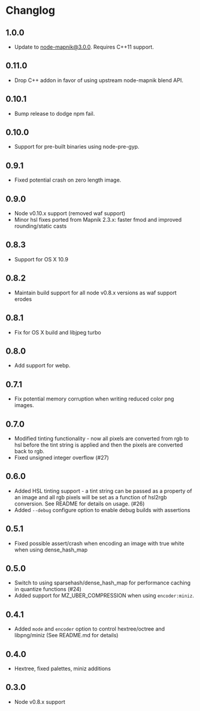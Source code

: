 # Changlog

## 1.0.0

 - Update to node-mapnik@3.0.0. Requires C++11 support.

## 0.11.0

 - Drop C++ addon in favor of using upstream node-mapnik blend API.

## 0.10.1

 - Bump release to dodge npm fail.

## 0.10.0

 - Support for pre-built binaries using node-pre-gyp.

## 0.9.1

 - Fixed potential crash on zero length image.

## 0.9.0

 - Node v0.10.x support (removed waf support)
 - Minor hsl fixes ported from Mapnik 2.3.x: faster fmod and improved rounding/static casts

## 0.8.3

 - Support for OS X 10.9

## 0.8.2

 - Maintain build support for all node v0.8.x versions as waf support erodes

## 0.8.1

 - Fix for OS X build and libjpeg turbo

## 0.8.0

 - Add support for webp.

## 0.7.1

 - Fix potential memory corruption when writing reduced color png images.

## 0.7.0

 - Modified tinting functionality - now all pixels are converted from rgb to hsl before the tint string is applied and then the pixels are converted back to rgb.
 - Fixed unsigned integer overflow (#27)

## 0.6.0

 - Added HSL tinting support - a tint string can be passed as a property of an image and all rgb pixels will be set as a function of hsl2rgb conversion. See README for details on usage. (#26)
 - Added `--debug` configure option to enable debug builds with assertions

## 0.5.1

 - Fixed possible assert/crash when encoding an image with true white when using dense_hash_map
  
## 0.5.0

 - Switch to using sparsehash/dense_hash_map for performance caching in quantize functions (#24)
 - Added support for MZ_UBER_COMPRESSION when using `encoder:miniz`.

## 0.4.1

 - Added `mode` and `encoder` option to control hextree/octree and libpng/miniz (See README.md for details)
 
## 0.4.0

 - Hextree, fixed palettes, miniz additions

## 0.3.0

 - Node v0.8.x support
